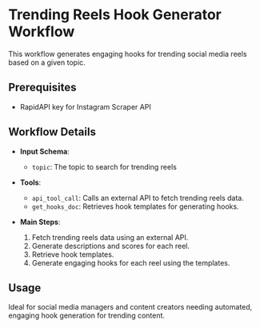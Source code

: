 # Trending Reels Hook Generator Workflow

This workflow generates engaging hooks for trending social media reels based on a given topic.

## Prerequisites

- RapidAPI key for Instagram Scraper API

## Workflow Details

- **Input Schema**:
  - `topic`: The topic to search for trending reels

- **Tools**:
  - `api_tool_call`: Calls an external API to fetch trending reels data.
  - `get_hooks_doc`: Retrieves hook templates for generating hooks.

- **Main Steps**:
  1. Fetch trending reels data using an external API.
  2. Generate descriptions and scores for each reel.
  3. Retrieve hook templates.
  4. Generate engaging hooks for each reel using the templates.

## Usage

Ideal for social media managers and content creators needing automated, engaging hook generation for trending content.
